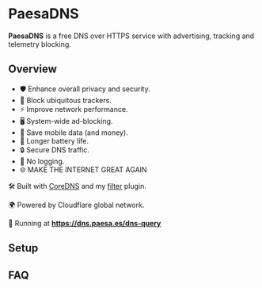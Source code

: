 # PaesaDNS

**PaesaDNS** is a free DNS over HTTPS service with advertising, tracking and telemetry blocking.

## Overview

- 🛡️ Enhance overall privacy and security.
- 👀 Block ubiquitous trackers.
- ⚡ Improve network performance.
- 🖥️ System-wide ad-blocking.
- 📡 Save mobile data (and money).
- 🔋 Longer battery life.
- 🔒 Secure DNS traffic.
- 📜 No logging.
- 🌐 MAKE THE INTERNET GREAT AGAIN

🛠 Built with [CoreDNS](https://github.com/coredns/coredns) and my [filter](https://github.com/milgradesec/filter) plugin.

🌍 Powered by Cloudflare global network.

🚀 Running at **<https://dns.paesa.es/dns-query>**

## Setup

## FAQ
